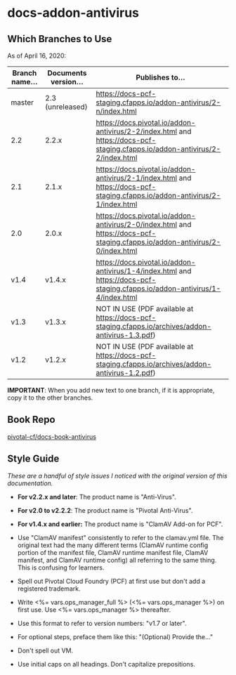 # docs-addon-antivirus

## Which Branches to Use

As of April 16, 2020:

| Branch name… | Documents version… | Publishes to… |
|-------------|----------------|----------------|
| master   | 2.3 (unreleased)     | https://docs-pcf-staging.cfapps.io/addon-antivirus/2-n/index.html |
| 2.2   | 2.2.x     | https://docs.pivotal.io/addon-antivirus/2-2/index.html and https://docs-pcf-staging.cfapps.io/addon-antivirus/2-2/index.html |
| 2.1   | 2.1.x    | https://docs.pivotal.io/addon-antivirus/2-1/index.html and https://docs-pcf-staging.cfapps.io/addon-antivirus/2-1/index.html |
| 2.0   | 2.0.x     | https://docs.pivotal.io/addon-antivirus/2-0/index.html and https://docs-pcf-staging.cfapps.io/addon-antivirus/2-0/index.html |
| v1.4   | v1.4.x     | https://docs.pivotal.io/addon-antivirus/1-4/index.html and https://docs-pcf-staging.cfapps.io/addon-antivirus/1-4/index.html |
| v1.3   | v1.3.x     | NOT IN USE (PDF available at https://docs-pcf-staging.cfapps.io/archives/addon-antivirus-1.3.pdf) |
| v1.2   | v1.2.x     | NOT IN USE (PDF available at https://docs-pcf-staging.cfapps.io/archives/addon-antivirus-1.2.pdf) |

**IMPORTANT**: When you add new text to one branch, if it is appropriate, copy it to the other branches.

## Book Repo

[pivotal-cf/docs-book-antivirus](https://github.com/pivotal-cf/docs-book-antivirus/) 

## Style Guide
_These are a handful of style issues I noticed with the original version of this documentation._

+ **For v2.2.x and later**: The product name is "Anti-Virus".

+ **For v2.0 to v2.2.2**: The product name is "Pivotal Anti-Virus".

+ **For v1.4.x and earlier:** The product name is "ClamAV Add-on for PCF".

+ Use "ClamAV manifest" consistently to refer to the clamav.yml file. The original text had the many different terms (ClamAV runtime config portion of the manifest file, ClamAV runtime manifest file, ClamAV manifest, and ClamAV runtime config) all referring to the same thing. This is confusing for learners.

+ Spell out Pivotal Cloud Foundry (PCF) at first use but don't add a registered trademark.

+ Write <%= vars.ops_manager_full %> (<%= vars.ops_manager %>) on first use. Use <%= vars.ops_manager %> thereafter.

+ Use this format to refer to version numbers: "v1.7 or later".

+ For optional steps, preface them like this: "(Optional) Provide the..."

+ Don't spell out VM.

+ Use initial caps on all headings. Don't capitalize prepositions.

